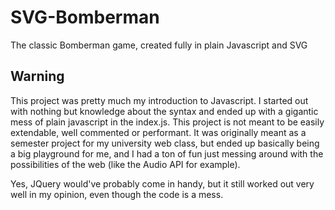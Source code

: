 # SVG-Bomberman
The classic Bomberman game, created fully in plain Javascript and SVG

## Warning
This project was pretty much my introduction to Javascript.
I started out with nothing but knowledge about the syntax and ended up with a gigantic mess of plain javascript in the index.js.
This project is not meant to be easily extendable, well commented or performant. 
It was originally meant as a semester project for my university web class, but ended up basically being a big playground for me, 
and I had a ton of fun just messing around with the possibilities of the web (like the Audio API for example). 

Yes, JQuery would've probably come in handy, but it still worked out very well in my opinion, even though the code is a mess.
